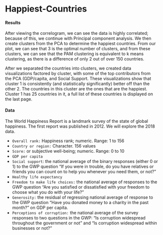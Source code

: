 # Happiest-Countries

#### Results
After viewing the correlogram, we can see the data is highly correlated; because of this, we continue with Principal component analysis. We then create clusters from the PCA to determine the happiest countries. From our plot, we can see that 3 is the optimal number of clusters, and from these clusters, we can see that the PAM clustering is equivalent to k means clustering, as there is a difference of only 2 out of over 150 countries.

After we separated the countries into clusters, we created data visualizations factored by cluster, with some of the top contributors from the PCA (GDP/capita, and Social Support. These visualizations show that cluster 1 is consistently (and statistically significantly) better off than the other 2. The countries in this cluster are the ones that are the happiest. Cluster 1 has 25 countries in it, a full list of these countries is displayed on the last page.

#### Data
The World Happiness Report is a landmark survey of the state of global happiness. The first report was published in 2012. We will explore the 2018 data.

+ `Overall rank:` Happiness rank; numeric. Range: 1 to 156
+ `Country or region:` Character. 156 values
+ `Score:` or subjective well-being; numeric. Range: 0 to 10
+ `GDP per capita`
+ `Social support`: the national average of the binary responses (either 0 or 1) to the GWP question “If you were in trouble, do you have relatives or friends you can count on to help you whenever you need them, or not?”
+ `Healthy life expectancy`
+ `Freedom to make life choices:` the national average of responses to the GWP question “Are you satisfied or dissatisfied with your freedom to choose what you do with your life?”
+ `Generosity:` the residual of regressing national average of response to the GWP question “Have you donated money to a charity in the past month?” on GDP per capita.
+ `Perceptions of corruption:` the national average of the survey responses to two questions in the GWP: “Is corruption widespread throughout the government or not” and “Is corruption widespread within businesses or not?”
